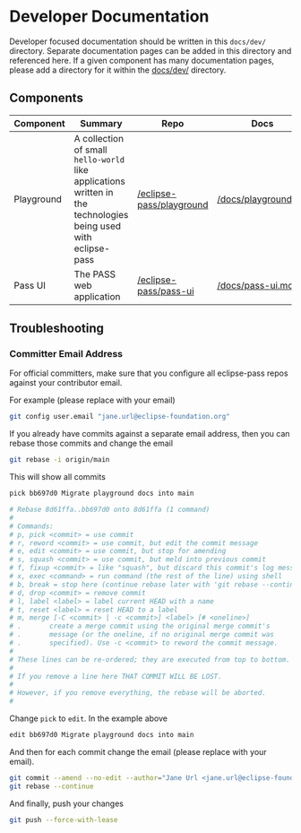 # Developer Documentation

Developer focused documentation should be written in this `docs/dev/` directory. Separate documentation pages can be added in this directory and referenced here. If a given component has many documentation pages, please add a directory for it within the [docs/dev/](https://github.com/eclipse-pass/main/tree/main/docs/dev) directory.

## Components

| Component | Summary | Repo | Docs |
| --- | --- | --- | --- |
| Playground | A collection of small `hello-world` like applications written in the technologies being used with eclipse-pass | [/eclipse-pass/playground](https://github.com/eclipse-pass/playground) | [/docs/playground.md](/docs/dev/playground.md) |
| Pass UI | The PASS web application | [/eclipse-pass/pass-ui](https://github.com/eclipse-pass/pass-ui) | [/docs/pass-ui.md](/docs/dev/pass-ui.md) |

## Troubleshooting

### Committer Email Address

For official committers, make sure that you configure all eclipse-pass
repos against your contributor email.

For example (please replace with your email)

```bash
git config user.email "jane.url@eclipse-foundation.org"
```

If you already have commits against a separate email address, then you
can rebase those commits and change the email

```bash
git rebase -i origin/main
```

This will show all commits

```bash
pick bb697d0 Migrate playground docs into main

# Rebase 8d61ffa..bb697d0 onto 8d61ffa (1 command)
#
# Commands:
# p, pick <commit> = use commit
# r, reword <commit> = use commit, but edit the commit message
# e, edit <commit> = use commit, but stop for amending
# s, squash <commit> = use commit, but meld into previous commit
# f, fixup <commit> = like "squash", but discard this commit's log message
# x, exec <command> = run command (the rest of the line) using shell
# b, break = stop here (continue rebase later with 'git rebase --continue')
# d, drop <commit> = remove commit
# l, label <label> = label current HEAD with a name
# t, reset <label> = reset HEAD to a label
# m, merge [-C <commit> | -c <commit>] <label> [# <oneline>]
# .       create a merge commit using the original merge commit's
# .       message (or the oneline, if no original merge commit was
# .       specified). Use -c <commit> to reword the commit message.
#
# These lines can be re-ordered; they are executed from top to bottom.
#
# If you remove a line here THAT COMMIT WILL BE LOST.
#
# However, if you remove everything, the rebase will be aborted.
#
```

Change `pick` to `edit`.  In the example above

```bash
edit bb697d0 Migrate playground docs into main
```

And then for each commit change the email (please replace with your email).

```bash
git commit --amend --no-edit --author="Jane Url <jane.url@eclipse-foundation.org>"
git rebase --continue
```

And finally, push your changes

```bash
git push --force-with-lease
```